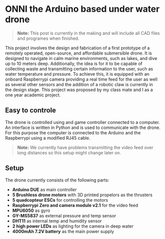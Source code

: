 # ONNI the Arduino based under water drone
> **Note:** This post is currently in the making and will include all CAD files and programes when finished.

This project involves the design and fabrication of a first prototype of a remotely operated, open-source, and affordable submersible drone.
It is designed to navigate in calm marine environments, such as lakes, and dive up to 10 meters deep.
Additionally, the idea is for it to be capable of collecting waste and transmitting certain information to the user, such as water temperature and pressure.
To achieve this, it is equipped with an onboard Raspberrypi camera providing a real time feed for the user as well as several other sensors and the addition of a robotic claw is currently in the design stage.
This project was proposed by my class mate and I as a one year academic project.

## Easy to controle

The drone is controlled using and game controller connected to a computer.
An interface is written in Python and is used to communicate with the drone.
For this purpose the computer is connected to the Arduino and the Raspberrypi using a modified RJ45 cable.

> **Note:** We currently have problems transmitting the video feed over long distances so this setup might change later on.

## Setup

The drone currently consists of the following parts:

- **Arduino DUE** as main controller
- **5 Brushless drone motors** with 3D printed propelors as the thrusters
- **5 quadcopteur ESCs** for controlling the motors
- **Raspberrypi Zero and camera module v2.1** for the video feed
- **MPU6050** as gyro
- **GY-MS5837** as external pressure and temp sensor
- **DHT11** as internal temp and humidity sensor
- **2 high power LEDs** as lighting for the camera in deep water
- **4000mAh 7.2V battery** as the main power supply
